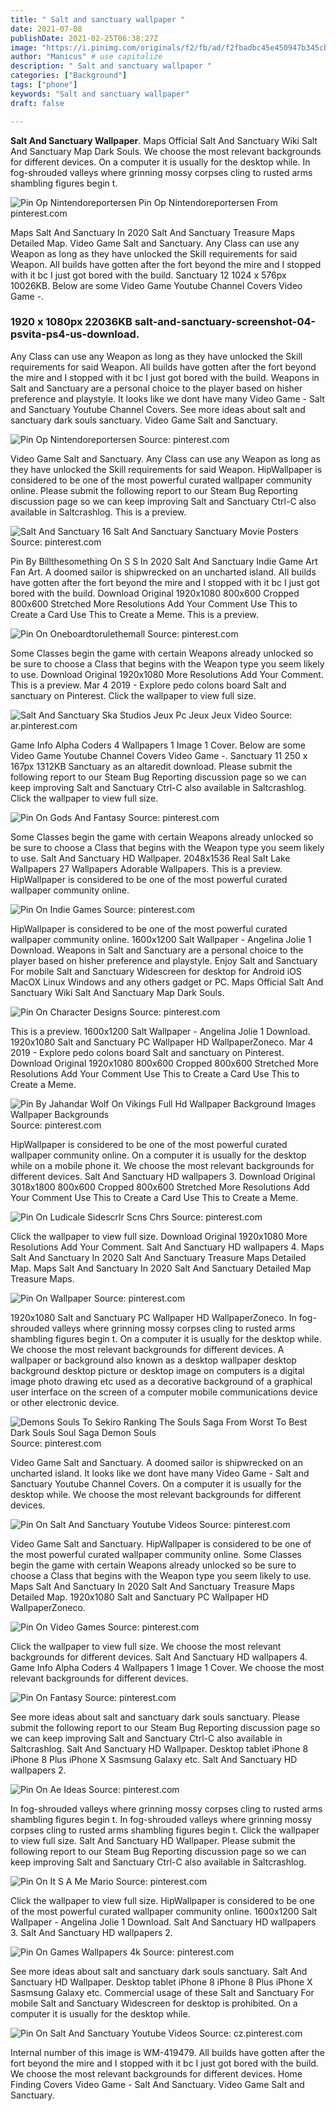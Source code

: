 ```yaml
---
title: " Salt and sanctuary wallpaper "
date: 2021-07-08
publishDate: 2021-02-25T06:38:27Z
image: "https://i.pinimg.com/originals/f2/fb/ad/f2fbadbc45e450947b345cb38ae61f82.jpg"
author: "Manicus" # use capitalize
description: " Salt and sanctuary wallpaper "
categories: ["Background"]
tags: ["phone"]
keywords: "Salt and sanctuary wallpaper"
draft: false

---
```



**Salt And Sanctuary Wallpaper**. Maps Official Salt And Sanctuary Wiki Salt And Sanctuary Map Dark Souls. We choose the most relevant backgrounds for different devices. On a computer it is usually for the desktop while. In fog-shrouded valleys where grinning mossy corpses cling to rusted arms shambling figures begin t.

![Pin Op Nintendoreportersen](https://i.pinimg.com/originals/a1/fc/a4/a1fca40029149e0ad6c26db7aeab63ab.jpg "Pin Op Nintendoreportersen")
Pin Op Nintendoreportersen From pinterest.com


Maps Salt And Sanctuary In 2020 Salt And Sanctuary Treasure Maps Detailed Map. Video Game Salt and Sanctuary. Any Class can use any Weapon as long as they have unlocked the Skill requirements for said Weapon. All builds have gotten after the fort beyond the mire and I stopped with it bc I just got bored with the build. Sanctuary 12 1024 x 576px 10026KB. Below are some Video Game Youtube Channel Covers Video Game -.

### 1920 x 1080px 22036KB salt-and-sanctuary-screenshot-04-psvita-ps4-us-download.

Any Class can use any Weapon as long as they have unlocked the Skill requirements for said Weapon. All builds have gotten after the fort beyond the mire and I stopped with it bc I just got bored with the build. Weapons in Salt and Sanctuary are a personal choice to the player based on hisher preference and playstyle. It looks like we dont have many Video Game - Salt and Sanctuary Youtube Channel Covers. See more ideas about salt and sanctuary dark souls sanctuary. Video Game Salt and Sanctuary.


![Pin Op Nintendoreportersen](https://i.pinimg.com/originals/a1/fc/a4/a1fca40029149e0ad6c26db7aeab63ab.jpg "Pin Op Nintendoreportersen")
Source: pinterest.com

Video Game Salt and Sanctuary. Any Class can use any Weapon as long as they have unlocked the Skill requirements for said Weapon. HipWallpaper is considered to be one of the most powerful curated wallpaper community online. Please submit the following report to our Steam Bug Reporting discussion page so we can keep improving Salt and Sanctuary Ctrl-C also available in Saltcrashlog. This is a preview.

![Salt And Sanctuary 16 Salt And Sanctuary Sanctuary Movie Posters](https://i.pinimg.com/736x/83/ba/5f/83ba5f8d64596125bd33ba03b69a0ad3.jpg "Salt And Sanctuary 16 Salt And Sanctuary Sanctuary Movie Posters")
Source: pinterest.com

Pin By Billthesomething On S S In 2020 Salt And Sanctuary Indie Game Art Fan Art. A doomed sailor is shipwrecked on an uncharted island. All builds have gotten after the fort beyond the mire and I stopped with it bc I just got bored with the build. Download Original 1920x1080 800x600 Cropped 800x600 Stretched More Resolutions Add Your Comment Use This to Create a Card Use This to Create a Meme. This is a preview.

![Pin On Oneboardtorulethemall](https://i.pinimg.com/originals/bd/bf/15/bdbf152159a85df270e34f9a9456b53b.jpg "Pin On Oneboardtorulethemall")
Source: pinterest.com

Some Classes begin the game with certain Weapons already unlocked so be sure to choose a Class that begins with the Weapon type you seem likely to use. Download Original 1920x1080 More Resolutions Add Your Comment. This is a preview. Mar 4 2019 - Explore pedo colons board Salt and sanctuary on Pinterest. Click the wallpaper to view full size.

![Salt And Sanctuary Ska Studios Jeux Pc Jeux Jeux Video](https://i.pinimg.com/originals/af/64/d2/af64d298508acefd157b6962ca21cd17.jpg "Salt And Sanctuary Ska Studios Jeux Pc Jeux Jeux Video")
Source: ar.pinterest.com

Game Info Alpha Coders 4 Wallpapers 1 Image 1 Cover. Below are some Video Game Youtube Channel Covers Video Game -. Sanctuary 11 250 x 167px 1312KB Sanctuary as an altaredit download. Please submit the following report to our Steam Bug Reporting discussion page so we can keep improving Salt and Sanctuary Ctrl-C also available in Saltcrashlog. Click the wallpaper to view full size.

![Pin On Gods And Fantasy](https://i.pinimg.com/originals/51/6c/d8/516cd839c6639ed7800ae2c9c5914936.jpg "Pin On Gods And Fantasy")
Source: pinterest.com

Some Classes begin the game with certain Weapons already unlocked so be sure to choose a Class that begins with the Weapon type you seem likely to use. Salt And Sanctuary HD Wallpaper. 2048x1536 Real Salt Lake Wallpapers 27 Wallpapers Adorable Wallpapers. This is a preview. HipWallpaper is considered to be one of the most powerful curated wallpaper community online.

![Pin On Indie Games](https://i.pinimg.com/originals/4a/4a/e9/4a4ae9dd4004c15fcea97d1f404c00b8.jpg "Pin On Indie Games")
Source: pinterest.com

HipWallpaper is considered to be one of the most powerful curated wallpaper community online. 1600x1200 Salt Wallpaper - Angelina Jolie 1 Download. Weapons in Salt and Sanctuary are a personal choice to the player based on hisher preference and playstyle. Enjoy Salt and Sanctuary For mobile Salt and Sanctuary Widescreen for desktop for Android iOS MacOX Linux Windows and any others gadget or PC. Maps Official Salt And Sanctuary Wiki Salt And Sanctuary Map Dark Souls.

![Pin On Character Designs](https://i.pinimg.com/originals/86/81/22/8681223d35bb762f6a7a91d0d5e3fcd1.jpg "Pin On Character Designs")
Source: pinterest.com

This is a preview. 1600x1200 Salt Wallpaper - Angelina Jolie 1 Download. 1920x1080 Salt and Sanctuary PC Wallpaper HD WallpaperZoneco. Mar 4 2019 - Explore pedo colons board Salt and sanctuary on Pinterest. Download Original 1920x1080 800x600 Cropped 800x600 Stretched More Resolutions Add Your Comment Use This to Create a Card Use This to Create a Meme.

![Pin By Jahandar Wolf On Vikings Full Hd Wallpaper Background Images Wallpaper Backgrounds](https://i.pinimg.com/originals/ba/f0/e5/baf0e5580ef7a23574f545eed7665ecb.jpg "Pin By Jahandar Wolf On Vikings Full Hd Wallpaper Background Images Wallpaper Backgrounds")
Source: pinterest.com

HipWallpaper is considered to be one of the most powerful curated wallpaper community online. On a computer it is usually for the desktop while on a mobile phone it. We choose the most relevant backgrounds for different devices. Salt And Sanctuary HD wallpapers 3. Download Original 3018x1800 800x600 Cropped 800x600 Stretched More Resolutions Add Your Comment Use This to Create a Card Use This to Create a Meme.

![Pin On Ludicale Sidescrlr Scns Chrs](https://i.pinimg.com/originals/0a/1e/c3/0a1ec33ab4fcd4a73659d1bfb87cb1d2.jpg "Pin On Ludicale Sidescrlr Scns Chrs")
Source: pinterest.com

Click the wallpaper to view full size. Download Original 1920x1080 More Resolutions Add Your Comment. Salt And Sanctuary HD wallpapers 4. Maps Salt And Sanctuary In 2020 Salt And Sanctuary Treasure Maps Detailed Map. Maps Salt And Sanctuary In 2020 Salt And Sanctuary Detailed Map Treasure Maps.

![Pin On Wallpaper](https://i.pinimg.com/originals/e7/0a/79/e70a79bfd7b2ee44572a55173602637e.png "Pin On Wallpaper")
Source: pinterest.com

1920x1080 Salt and Sanctuary PC Wallpaper HD WallpaperZoneco. In fog-shrouded valleys where grinning mossy corpses cling to rusted arms shambling figures begin t. On a computer it is usually for the desktop while. We choose the most relevant backgrounds for different devices. A wallpaper or background also known as a desktop wallpaper desktop background desktop picture or desktop image on computers is a digital image photo drawing etc used as a decorative background of a graphical user interface on the screen of a computer mobile communications device or other electronic device.

![Demons Souls To Sekiro Ranking The Souls Saga From Worst To Best Dark Souls Soul Saga Demon Souls](https://i.pinimg.com/originals/bc/15/4e/bc154e3a904e0c9abb24df0ceea1b9d3.jpg "Demons Souls To Sekiro Ranking The Souls Saga From Worst To Best Dark Souls Soul Saga Demon Souls")
Source: pinterest.com

Video Game Salt and Sanctuary. A doomed sailor is shipwrecked on an uncharted island. It looks like we dont have many Video Game - Salt and Sanctuary Youtube Channel Covers. On a computer it is usually for the desktop while. We choose the most relevant backgrounds for different devices.

![Pin On Salt And Sanctuary Youtube Videos](https://i.pinimg.com/originals/8b/49/8d/8b498d33f4245c701a22e0b7947180d3.jpg "Pin On Salt And Sanctuary Youtube Videos")
Source: pinterest.com

Video Game Salt and Sanctuary. HipWallpaper is considered to be one of the most powerful curated wallpaper community online. Some Classes begin the game with certain Weapons already unlocked so be sure to choose a Class that begins with the Weapon type you seem likely to use. Maps Salt And Sanctuary In 2020 Salt And Sanctuary Treasure Maps Detailed Map. 1920x1080 Salt and Sanctuary PC Wallpaper HD WallpaperZoneco.

![Pin On Video Games](https://i.pinimg.com/originals/74/79/22/74792216db4ba076029d0fabea00c68a.jpg "Pin On Video Games")
Source: pinterest.com

Click the wallpaper to view full size. We choose the most relevant backgrounds for different devices. Salt And Sanctuary HD wallpapers 4. Game Info Alpha Coders 4 Wallpapers 1 Image 1 Cover. We choose the most relevant backgrounds for different devices.

![Pin On Fantasy](https://i.pinimg.com/originals/65/f3/d4/65f3d495478aa221f9fc0abdb1599fbe.jpg "Pin On Fantasy")
Source: pinterest.com

See more ideas about salt and sanctuary dark souls sanctuary. Please submit the following report to our Steam Bug Reporting discussion page so we can keep improving Salt and Sanctuary Ctrl-C also available in Saltcrashlog. Salt And Sanctuary HD Wallpaper. Desktop tablet iPhone 8 iPhone 8 Plus iPhone X Sasmsung Galaxy etc. Salt And Sanctuary HD wallpapers 2.

![Pin On Ae Ideas](https://i.pinimg.com/originals/ec/36/a3/ec36a3fab1aadcb4827457fe8f6e6507.png "Pin On Ae Ideas")
Source: pinterest.com

In fog-shrouded valleys where grinning mossy corpses cling to rusted arms shambling figures begin t. In fog-shrouded valleys where grinning mossy corpses cling to rusted arms shambling figures begin t. Click the wallpaper to view full size. Salt And Sanctuary HD Wallpaper. Please submit the following report to our Steam Bug Reporting discussion page so we can keep improving Salt and Sanctuary Ctrl-C also available in Saltcrashlog.

![Pin On It S A Me Mario](https://i.pinimg.com/originals/1c/23/c8/1c23c80dcd91d715864f4dd06f2ee7b1.jpg "Pin On It S A Me Mario")
Source: pinterest.com

Click the wallpaper to view full size. HipWallpaper is considered to be one of the most powerful curated wallpaper community online. 1600x1200 Salt Wallpaper - Angelina Jolie 1 Download. Salt And Sanctuary HD wallpapers 3. Salt And Sanctuary HD wallpapers 2.

![Pin On Games Wallpapers 4k](https://i.pinimg.com/originals/c7/fa/da/c7fada097d96144a20810560992de417.jpg "Pin On Games Wallpapers 4k")
Source: pinterest.com

See more ideas about salt and sanctuary dark souls sanctuary. Salt And Sanctuary HD Wallpaper. Desktop tablet iPhone 8 iPhone 8 Plus iPhone X Sasmsung Galaxy etc. Commercial usage of these Salt and Sanctuary For mobile Salt and Sanctuary Widescreen for desktop is prohibited. On a computer it is usually for the desktop while.

![Pin On Salt And Sanctuary Youtube Videos](https://i.pinimg.com/originals/f2/fb/ad/f2fbadbc45e450947b345cb38ae61f82.jpg "Pin On Salt And Sanctuary Youtube Videos")
Source: cz.pinterest.com

Internal number of this image is WM-419479. All builds have gotten after the fort beyond the mire and I stopped with it bc I just got bored with the build. We choose the most relevant backgrounds for different devices. Home Finding Covers Video Game - Salt And Sanctuary. Video Game Salt and Sanctuary.

